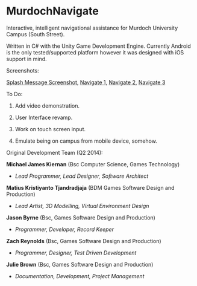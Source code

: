 MurdochNavigate
===============

Interactive, intelligent navigational assistance for Murdoch University Campus (South Street).

Written in C# with the Unity Game Development Engine. Currently Android is the only tested/supported platform however it was designed with iOS support in mind.

Screenshots:

[Splash Message Screenshot](https://raw.githubusercontent.com/mikeyjk/MurdochNavigate/master/Documentation/Images/splash.PNG), [Navigate 1](https://raw.githubusercontent.com/mikeyjk/MurdochNavigate/master/Documentation/Images/navigate.PNG), [Navigate 2](https://raw.githubusercontent.com/mikeyjk/MurdochNavigate/master/Documentation/Images/navigate2.PNG), [Navigate 3](https://raw.githubusercontent.com/mikeyjk/MurdochNavigate/master/Documentation/Images/navigate3.PNG)

To Do:

1) Add video demonstration.

2) User Interface revamp.

3) Work on touch screen input.

4) Emulate being on campus from mobile device, somehow.

Original Development Team (Q2 2014):

**Michael James Kiernan** (Bsc Computer Science, Games Technology)
- *Lead Programmer, Lead Designer, Software Architect*

**Matius Kristiyanto Tjandradjaja** (BDM Games Software Design and Production)
- *Lead Artist, 3D Modelling, Virtual Environment Design*

**Jason Byrne** (Bsc, Games Software Design and Production)
- *Programmer, Developer, Record Keeper*

**Zach Reynolds** (Bsc, Games Software Design and Production)
- *Programmer, Designer, Test Driven Development*

**Julie Brown** (Bsc, Games Software Design and Production)
- *Documentation, Development, Project Management*
